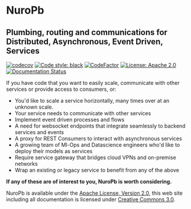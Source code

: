 # NuroPb

## Plumbing, routing and communications for Distributed, Asynchronous, Event Driven, Services 

[![codecov](https://codecov.io/gh/robertbetts/nuropb/branch/main/graph/badge.svg?token=DVSBZY794D)](https://codecov.io/gh/robertbetts/nuropb)
[![Code style: black](https://img.shields.io/badge/code%20style-black-000000.svg)](https://github.com/psf/black)
[![CodeFactor](https://www.codefactor.io/repository/github/robertbetts/nuropb/badge)](https://www.codefactor.io/repository/github/robertbetts/nuropb)
[![License: Apache 2.0](https://img.shields.io/pypi/l/giteo)](https://www.apache.org/licenses/LICENSE-2.0.txt)
[![Documentation Status](https://readthedocs.org/projects/nuropb/badge/?version=latest)](https://nuropb.readthedocs.io/en/latest/?badge=latest)


If you have code that you want to easily scale, communicate with other services or provide access to consumers, or:
* You'd like to scale a service horizontally, many times over at an unknown scale.
* Your service needs to communicate with other services
* Implement event driven processes and flows
* A need for websocket endpoints that integrate seamlessly to backend services and events
* A proxy for REST Consumers to interact with asynchronous services 
* A growing team of Ml-Ops and Datascience engineers who'd like to deploy their models as services
* Require service gateway that bridges cloud VPNs and on-premise networks
* Wrap an existing or legacy service to benefit from any of the above

**If any of these are of interest to you, NuroPb is worth considering.**




NuroPb is available under the [Apache License, Version 2.0](http://www.apache.org/licenses/LICENSE-2.0.html), 
this web site including all documentation is licensed under [Creative
Commons 3.0](https://creativecommons.org/licenses/by/3.0/).

